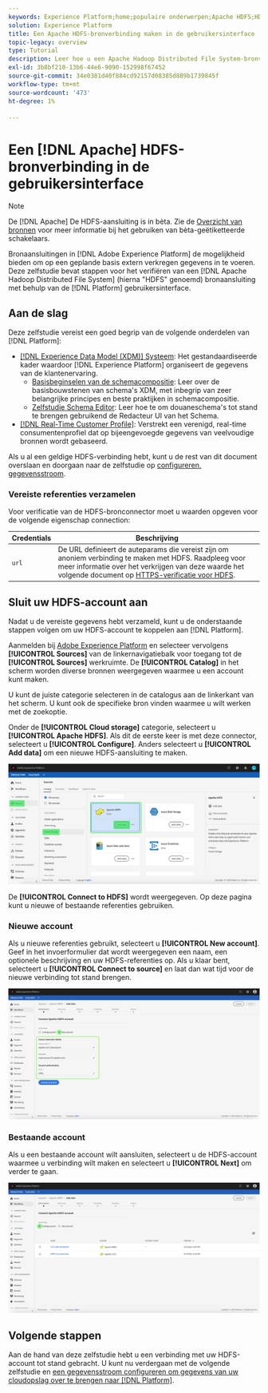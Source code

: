 ```yaml
---
keywords: Experience Platform;home;populaire onderwerpen;Apache HDFS;HDFS;hdfs
solution: Experience Platform
title: Een Apache HDFS-bronverbinding maken in de gebruikersinterface
topic-legacy: overview
type: Tutorial
description: Leer hoe u een Apache Hadoop Distributed File System-bronverbinding maakt met de Adobe Experience Platform-interface.
exl-id: 3b8bf210-13b6-44e6-9090-152998f67452
source-git-commit: 34e0381d40f884cd92157d08385d889b1739845f
workflow-type: tm+mt
source-wordcount: '473'
ht-degree: 1%

---
```


# Een [!DNL Apache] HDFS-bronverbinding in de gebruikersinterface

>[!NOTE]
>
>De [!DNL Apache] De HDFS-aansluiting is in bèta. Zie de [Overzicht van bronnen](../../../../home.md#terms-and-conditions) voor meer informatie bij het gebruiken van bèta-geëtiketteerde schakelaars.

Bronaansluitingen in [!DNL Adobe Experience Platform] de mogelijkheid bieden om op een geplande basis extern verkregen gegevens in te voeren. Deze zelfstudie bevat stappen voor het verifiëren van een [!DNL Apache Hadoop Distributed File System] (hierna &quot;HDFS&quot; genoemd) bronaansluiting met behulp van de [!DNL Platform] gebruikersinterface.

## Aan de slag

Deze zelfstudie vereist een goed begrip van de volgende onderdelen van [!DNL Platform]:

- [[!DNL Experience Data Model (XDM)] Systeem](../../../../../xdm/home.md): Het gestandaardiseerde kader waardoor [!DNL Experience Platform] organiseert de gegevens van de klantenervaring.
   - [Basisbeginselen van de schemacompositie](../../../../../xdm/schema/composition.md): Leer over de basisbouwstenen van schema&#39;s XDM, met inbegrip van zeer belangrijke principes en beste praktijken in schemacompositie.
   - [Zelfstudie Schema Editor](../../../../../xdm/tutorials/create-schema-ui.md): Leer hoe te om douaneschema&#39;s tot stand te brengen gebruikend de Redacteur UI van het Schema.
- [[!DNL Real-Time Customer Profile]](../../../../../profile/home.md): Verstrekt een verenigd, real-time consumentenprofiel dat op bijeengevoegde gegevens van veelvoudige bronnen wordt gebaseerd.

Als u al een geldige HDFS-verbinding hebt, kunt u de rest van dit document overslaan en doorgaan naar de zelfstudie op [configureren, gegevensstroom](../../dataflow/batch/cloud-storage.md).

### Vereiste referenties verzamelen

Voor verificatie van de HDFS-bronconnector moet u waarden opgeven voor de volgende eigenschap connection:

| Credentials | Beschrijving |
| ---------- | ----------- |
| `url` | De URL definieert de auteparams die vereist zijn om anoniem verbinding te maken met HDFS. Raadpleeg voor meer informatie over het verkrijgen van deze waarde het volgende document op [HTTPS-verificatie voor HDFS](https://hadoop.apache.org/docs/r1.2.1/HttpAuthentication.html). |

## Sluit uw HDFS-account aan

Nadat u de vereiste gegevens hebt verzameld, kunt u de onderstaande stappen volgen om uw HDFS-account te koppelen aan [!DNL Platform].

Aanmelden bij [Adobe Experience Platform](https://platform.adobe.com) en selecteer vervolgens **[!UICONTROL Sources]** van de linkernavigatiebalk voor toegang tot de **[!UICONTROL Sources]** werkruimte. De **[!UICONTROL Catalog]** in het scherm worden diverse bronnen weergegeven waarmee u een account kunt maken.

U kunt de juiste categorie selecteren in de catalogus aan de linkerkant van het scherm. U kunt ook de specifieke bron vinden waarmee u wilt werken met de zoekoptie.

Onder de **[!UICONTROL Cloud storage]** categorie, selecteert u **[!UICONTROL Apache HDFS]**. Als dit de eerste keer is met deze connector, selecteert u **[!UICONTROL Configure]**. Anders selecteert u **[!UICONTROL Add data]** om een nieuwe HDFS-aansluiting te maken.

![catalogus](../../../../images/tutorials/create/hdfs/catalog.png)

De **[!UICONTROL Connect to HDFS]** wordt weergegeven. Op deze pagina kunt u nieuwe of bestaande referenties gebruiken.

### Nieuwe account

Als u nieuwe referenties gebruikt, selecteert u **[!UICONTROL New account]**. Geef in het invoerformulier dat wordt weergegeven een naam, een optionele beschrijving en uw HDFS-referenties op. Als u klaar bent, selecteert u **[!UICONTROL Connect to source]** en laat dan wat tijd voor de nieuwe verbinding tot stand brengen.

![verbinden](../../../../images/tutorials/create/hdfs/new.png)

### Bestaande account

Als u een bestaande account wilt aansluiten, selecteert u de HDFS-account waarmee u verbinding wilt maken en selecteert u **[!UICONTROL Next]** om verder te gaan.

![bestaand](../../../../images/tutorials/create/hdfs/existing.png)

## Volgende stappen

Aan de hand van deze zelfstudie hebt u een verbinding met uw HDFS-account tot stand gebracht. U kunt nu verdergaan met de volgende zelfstudie en [een gegevensstroom configureren om gegevens van uw cloudopslag over te brengen naar [!DNL Platform]](../../dataflow/batch/cloud-storage.md).
